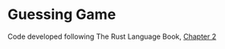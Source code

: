 # Guessing Game
  
Code developed following The Rust Language Book, [Chapter 2](https://doc.rust-lang.org/book/ch02-00-guessing-game-tutorial.html)